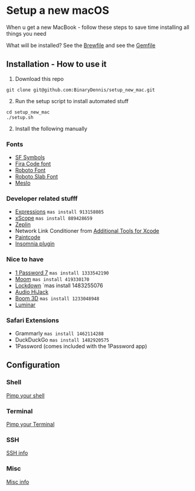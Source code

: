 # Setup a new macOS

When u get a new MacBook - follow these steps to save time installing all things you need

What will be installed? See the [Brewfile](Brewfile) and see the [Gemfile](Gemfile)

## Installation - How to use it

1. Download this repo

```
git clone git@github.com:BinaryDennis/setup_new_mac.git

```

2. Run the setup script to install automated stuff

```
cd setup_new_mac 
./setup.sh
```

2. Install the following manually

### Fonts
- [SF Symbols](https://developer.apple.com/sf-symbols/)
- [Fira Code font](https://github.com/tonsky/FiraCode)
- [Roboto Font](https://fonts.google.com/specimen/Roboto)
- [Roboto Slab Font](https://fonts.google.com/specimen/Roboto+Slab?query=roboto+slab)
- [Meslo](https://github.com/powerline/fonts/raw/master/Meslo%20Slashed/Meslo%20LG%20M%20Regular%20for%20Powerline.ttf)

### Developer related stufff
- [Expressions](https://www.apptorium.com/expressions) `mas install 913158085`
- [xScope](https://xscopeapp.com) `mas install 889428659`
- [Zeplin](https://zpl.io/download-mac)
- Network Link Conditioner from [Additional Tools for Xcode](https://developer.apple.com/download/all/?q=additional)
- [Paintcode](https://www.paintcodeapp.com)
- [Insomnia plugin](https://github.com/georgeflug/insomnia-plugin-save-variables)

### Nice to have
- [1 Password 7](https://1password.com) `mas install 1333542190`
- [Moom](https://manytricks.com/moom/) `mas install 419330170`
- [Lockdown](https://lockdownhq.com) `mas install 1483255076
- [Audio HiJack](https://rogueamoeba.com/audiohijack/)
- [Boom 3D](https://www.globaldelight.com/boom/) `mas install 1233048948`
- [Luminar](https://skylum.com/luminar)

### Safari Extensions
- Grammarly `mas install 1462114288`
- DuckDuckGo `mas install 1482920575`
- 1Password (comes included with the 1Password app)

## Configuration

### Shell
[Pimp your shell](readmes/shell.md)

### Terminal
[Pimp your Terminal](readmes/terminal.md)

### SSH
[SSH info](readme/ssh.md)

### Misc
[Misc info](readme/misc.md)
